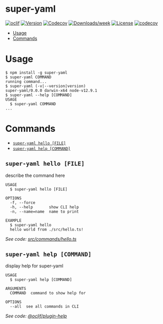 super-yaml
==========



[![oclif](https://img.shields.io/badge/cli-oclif-brightgreen.svg)](https://oclif.io)
[![Version](https://img.shields.io/npm/v/super-yaml.svg)](https://npmjs.org/package/super-yaml)
[![Codecov](https://codecov.io/gh/doriaviram/super-yaml/branch/master/graph/badge.svg)](https://codecov.io/gh/doriaviram/super-yaml)
[![Downloads/week](https://img.shields.io/npm/dw/super-yaml.svg)](https://npmjs.org/package/super-yaml)
[![License](https://img.shields.io/npm/l/super-yaml.svg)](https://github.com/doriaviram/super-yaml/blob/master/package.json)
[![codecov](https://codecov.io/gh/doriaviram/super-yaml/branch/master/graph/badge.svg?token=D2ZTCVDOX1)](https://codecov.io/gh/doriaviram/super-yaml)

<!-- toc -->
* [Usage](#usage)
* [Commands](#commands)
<!-- tocstop -->
# Usage
<!-- usage -->
```sh-session
$ npm install -g super-yaml
$ super-yaml COMMAND
running command...
$ super-yaml (-v|--version|version)
super-yaml/0.0.0 darwin-x64 node-v12.9.1
$ super-yaml --help [COMMAND]
USAGE
  $ super-yaml COMMAND
...
```
<!-- usagestop -->
# Commands
<!-- commands -->
* [`super-yaml hello [FILE]`](#super-yaml-hello-file)
* [`super-yaml help [COMMAND]`](#super-yaml-help-command)

## `super-yaml hello [FILE]`

describe the command here

```
USAGE
  $ super-yaml hello [FILE]

OPTIONS
  -f, --force
  -h, --help       show CLI help
  -n, --name=name  name to print

EXAMPLE
  $ super-yaml hello
  hello world from ./src/hello.ts!
```

_See code: [src/commands/hello.ts](https://github.com/doriaviram/super-yaml/blob/v0.0.0/src/commands/hello.ts)_

## `super-yaml help [COMMAND]`

display help for super-yaml

```
USAGE
  $ super-yaml help [COMMAND]

ARGUMENTS
  COMMAND  command to show help for

OPTIONS
  --all  see all commands in CLI
```

_See code: [@oclif/plugin-help](https://github.com/oclif/plugin-help/blob/v3.2.2/src/commands/help.ts)_
<!-- commandsstop -->
